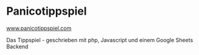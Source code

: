 # Panicotippspiel

www.panicotippspiel.com

Das Tippspiel - geschrieben mit php, Javascript und einem Google Sheets Backend
